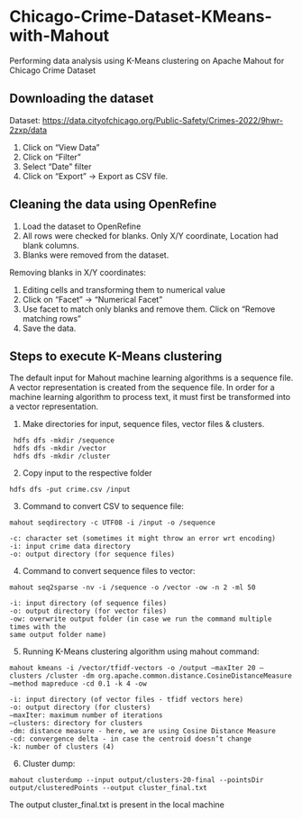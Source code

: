 # Chicago-Crime-Dataset-KMeans-with-Mahout
Performing data analysis using K-Means clustering on Apache Mahout for Chicago Crime Dataset

## Downloading the dataset
Dataset: https://data.cityofchicago.org/Public-Safety/Crimes-2022/9hwr-2zxp/data
1. Click on “View Data”
2. Click on “Filter”
3. Select “Date” filter 
4. Click on “Export” -> Export as CSV file.

## Cleaning the data using OpenRefine

1. Load the dataset to OpenRefine
2. All rows were checked for blanks. Only X/Y coordinate, Location had blank columns.
3. Blanks were removed from the dataset.

Removing blanks in X/Y coordinates:
1. Editing cells and transforming them to numerical value
2. Click on “Facet” -> “Numerical Facet”
3. Use facet to match only blanks and remove them. Click on “Remove matching rows”
4. Save the data.

## Steps to execute K-Means clustering
The default input for Mahout machine learning algorithms is a sequence file. A vector
representation is created from the sequence file. In order for a machine learning algorithm to process text, it must first be transformed into a vector representation.
1. Make directories for input, sequence files, vector files & clusters.
 ```hdfs dfs -mkdir /input
  hdfs dfs -mkdir /sequence
  hdfs dfs -mkdir /vector
  hdfs dfs -mkdir /cluster
 ```
2. Copy input to the respective folder
```
hdfs dfs -put crime.csv /input
```

3. Command to convert CSV to sequence file:
```
mahout seqdirectory -c UTF08 -i /input -o /sequence
```
    -c: character set (sometimes it might throw an error wrt encoding)
    -i: input crime data directory
    -o: output directory (for sequence files)
    
4. Command to convert sequence files to vector:
```
mahout seq2sparse -nv -i /sequence -o /vector -ow -n 2 -ml 50
```
    -i: input directory (of sequence files)
    -o: output directory (for vector files)
    -ow: overwrite output folder (in case we run the command multiple times with the
    same output folder name)
    
5. Running K-Means clustering algorithm using mahout command:
  ```
mahout kmeans -i /vector/tfidf-vectors -o /output –maxIter 20 –clusters /cluster -dm org.apache.common.distance.CosineDistanceMeasure –method mapreduce -cd 0.1 -k 4 -ow 
```
  
    -i: input directory (of vector files - tfidf vectors here)
    -o: output directory (for clusters)
    –maxIter: maximum number of iterations
    –clusters: directory for clusters
    -dm: distance measure - here, we are using Cosine Distance Measure
    -cd: convergence delta - in case the centroid doesn’t change
    -k: number of clusters (4)

6. Cluster dump:
  ```
  mahout clusterdump --input output/clusters-20-final --pointsDir output/clusteredPoints --output cluster_final.txt
  ```
  The output cluster_final.txt is present in the local machine

